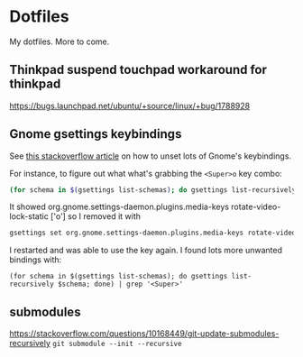 # Dotfiles
My dotfiles. More to come.

## Thinkpad suspend touchpad workaround for thinkpad
https://bugs.launchpad.net/ubuntu/+source/linux/+bug/1788928


## Gnome gsettings keybindings
See [this stackoverflow article](https://askubuntu.com/questions/1069580/ubuntu-18-04-supero-cant-trigger-shortcut-event)  on how to unset lots of Gnome's keybindings.

For instance, to figure out what what's grabbing the `<Super>o` key combo:
```bash
(for schema in $(gsettings list-schemas); do gsettings list-recursively $schema; done) | grep '<Super>o'
```

It showed org.gnome.settings-daemon.plugins.media-keys rotate-video-lock-static ['<Super>o'] so I removed it with
```bash
gsettings set org.gnome.settings-daemon.plugins.media-keys rotate-video-lock-static "[]"
```

I restarted and was able to use the key again. I found lots more unwanted bindings with:

```
(for schema in $(gsettings list-schemas); do gsettings list-recursively $schema; done) | grep '<Super>'
```

## submodules
https://stackoverflow.com/questions/10168449/git-update-submodules-recursively
`git submodule --init --recursive`
